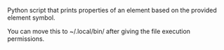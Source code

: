 Python script that prints properties of an element based on the provided element
symbol.

You can move this to ~/.local/bin/ after giving the file execution permissions.

